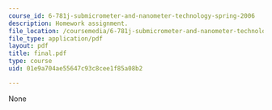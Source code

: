 ```yaml
---
course_id: 6-781j-submicrometer-and-nanometer-technology-spring-2006
description: Homework assignment.
file_location: /coursemedia/6-781j-submicrometer-and-nanometer-technology-spring-2006/01e9a704ae55647c93c8cee1f85a08b2_final.pdf
file_type: application/pdf
layout: pdf
title: final.pdf
type: course
uid: 01e9a704ae55647c93c8cee1f85a08b2

---
```

None